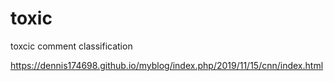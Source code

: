 # toxic
toxcic comment classification<p>
https://dennis174698.github.io/myblog/index.php/2019/11/15/cnn/index.html
